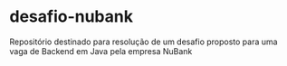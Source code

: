 # desafio-nubank
Repositório destinado para resolução de um desafio proposto para uma vaga de Backend em Java pela empresa NuBank
